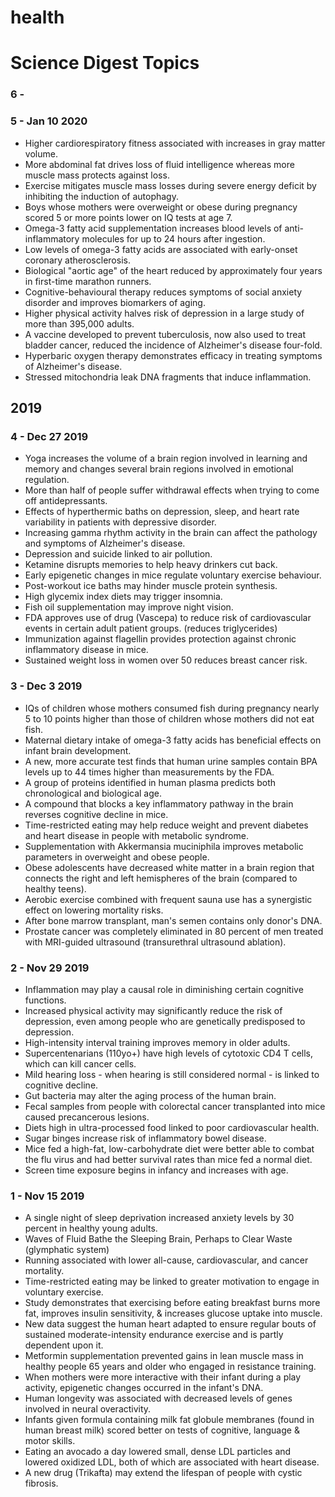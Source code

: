 # health

# Science Digest Topics

### 6 - 

### 5 - Jan 10 2020
* Higher cardiorespiratory fitness associated with increases in gray matter volume.
* More abdominal fat drives loss of fluid intelligence whereas more muscle mass protects against loss.
* Exercise mitigates muscle mass losses during severe energy deficit by inhibiting the induction of autophagy.
* Boys whose mothers were overweight or obese during pregnancy scored 5 or more points lower on IQ tests at age 7.
* Omega-3 fatty acid supplementation increases blood levels of anti-inflammatory molecules for up to 24 hours after ingestion.
* Low levels of omega-3 fatty acids are associated with early-onset coronary atherosclerosis.
* Biological "aortic age" of the heart reduced by approximately four years in first-time marathon runners.
* Cognitive-behavioural therapy reduces symptoms of social anxiety disorder and improves biomarkers of aging.
* Higher physical activity halves risk of depression in a large study of more than 395,000 adults.
* A vaccine developed to prevent tuberculosis, now also used to treat bladder cancer, reduced the incidence of Alzheimer's disease four-fold.
* Hyperbaric oxygen therapy demonstrates efficacy in treating symptoms of Alzheimer's disease.
* Stressed mitochondria leak DNA fragments that induce inflammation.

## 2019

### 4 - Dec 27 2019
* Yoga increases the volume of a brain region involved in learning and memory and changes several brain regions involved in emotional regulation.
* More than half of people suffer withdrawal effects when trying to come off antidepressants.
* Effects of hyperthermic baths on depression, sleep, and heart rate variability in patients with depressive disorder.
* Increasing gamma rhythm activity in the brain can affect the pathology and symptoms of Alzheimer's disease.
* Depression and suicide linked to air pollution.
* Ketamine disrupts memories to help heavy drinkers cut back.
* Early epigenetic changes in mice regulate voluntary exercise behaviour.
* Post-workout ice baths may hinder muscle protein synthesis.
* High glycemix index diets may trigger insomnia.
* Fish oil supplementation may improve night vision.
* FDA approves use of drug (Vascepa) to reduce risk of cardiovascular events in certain adult patient groups. (reduces triglycerides)
* Immunization against flagellin provides protection against chronic inflammatory disease in mice.
* Sustained weight loss in women over 50 reduces breast cancer risk.

### 3 - Dec 3 2019
* IQs of children whose mothers consumed fish during pregnancy nearly 5 to 10 points higher than those of children whose mothers did not eat fish.
* Maternal dietary intake of omega-3 fatty acids has beneficial effects on infant brain development.
* A new, more accurate test finds that human urine samples contain BPA levels up to 44 times higher than measurements by the FDA.
* A group of proteins identified in human plasma predicts both chronological and biological age.
* A compound that blocks a key inflammatory pathway in the brain reverses cognitive decline in mice.
* Time-restricted eating may help reduce weight and prevent diabetes and heart disease in people with metabolic syndrome.
* Supplementation with Akkermansia muciniphila improves metabolic parameters in overweight and obese people.
* Obese adolescents have decreased white matter in a brain region that connects the right and left hemispheres of the brain (compared to healthy teens).
* Aerobic exercise combined with frequent sauna use has a synergistic effect on lowering mortality risks.
* After bone marrow transplant, man's semen contains only donor's DNA.
* Prostate cancer was completely eliminated in 80 percent of men treated with MRI-guided ultrasound (transurethral ultrasound ablation). 

### 2 - Nov 29 2019
* Inflammation may play a causal role in diminishing certain cognitive functions.
* Increased physical activity may significantly reduce the risk of depression, even among people who are genetically predisposed to depression.
* High-intensity interval training improves memory in older adults.
* Supercentenarians (110yo+) have high levels of cytotoxic CD4 T cells, which can kill cancer cells.
* Mild hearing loss - when hearing is still considered normal - is linked to cognitive decline.
* Gut bacteria may alter the aging process of the human brain.
* Fecal samples from people with colorectal cancer transplanted into mice caused precancerous lesions.
* Diets high in ultra-processed food linked to poor cardiovascular health.
* Sugar binges increase risk of inflammatory bowel disease.
* Mice fed a high-fat, low-carbohydrate diet were better able to combat the flu virus and had better survival rates than mice fed a normal diet.
* Screen time exposure begins in infancy and increases with age.

### 1 - Nov 15 2019
* A single night of sleep deprivation increased anxiety levels by 30 percent in healthy young adults.
* Waves of Fluid Bathe the Sleeping Brain, Perhaps to Clear Waste (glymphatic system)
* Running associated with lower all-cause, cardiovascular, and cancer mortality.
* Time-restricted eating may be linked to greater motivation to engage in voluntary exercise.
* Study demonstrates that exercising before eating breakfast burns more fat, improves insulin sensitivity, & increases glucose uptake into muscle.
* New data suggest the human heart adapted to ensure regular bouts of sustained moderate-intensity endurance exercise and is partly dependent upon it.
* Metformin supplementation prevented gains in lean muscle mass in healthy people 65 years and older who engaged in resistance training.
* When mothers were more interactive with their infant during a play activity, epigenetic changes occurred in the infant's DNA.
* Human longevity was associated with decreased levels of genes involved in neural overactivity.
* Infants given formula containing milk fat globule membranes (found in human breast milk) scored better on tests of cognitive, language & motor skills.
* Eating an avocado a day lowered small, dense LDL particles and lowered oxidized LDL, both of which are associated with heart disease.
* A new drug (Trikafta) may extend the lifespan of people with cystic fibrosis.
